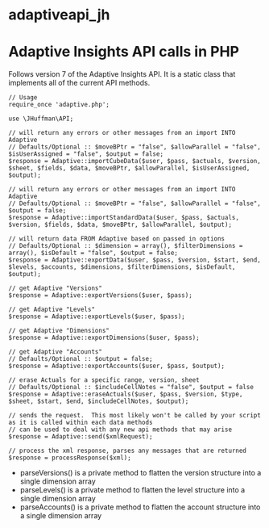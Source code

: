 adaptiveapi_jh
==============

# Adaptive Insights API calls in PHP

Follows version 7 of the Adaptive Insights API.  It is a static class that implements all of the current API methods.


```
// Usage
require_once 'adaptive.php';

use \JHuffman\API;

// will return any errors or other messages from an import INTO Adaptive
// Defaults/Optional :: $moveBPtr = "false", $allowParallel = "false", $isUserAssigned = "false", $output = false;
$response = Adaptive::importCubeData($user, $pass, $actuals, $version, $sheet, $fields, $data, $moveBPtr, $allowParallel, $isUserAssigned, $output);

// will return any errors or other messages from an import INTO Adaptive
// Defaults/Optional :: $moveBPtr = "false", $allowParallel = "false", $output = false;
$response = Adaptive::importStandardData($user, $pass, $actuals, $version, $fields, $data, $moveBPtr, $allowParallel, $output);

// will return data FROM Adaptive based on passed in options
// Defaults/Optional :: $dimension = array(), $filterDimensions = array(), $isDefault = "false", $output = false;
$response = Adaptive::exportData($user, $pass, $version, $start, $end, $levels, $accounts, $dimensions, $filterDimensions, $isDefault, $output);

// get Adaptive "Versions"
$response = Adaptive::exportVersions($user, $pass);

// get Adaptive "Levels"
$response = Adaptive::exportLevels($user, $pass);

// get Adaptive "Dimensions"
$response = Adaptive::exportDimensions($user, $pass);

// get Adaptive "Accounts"
// Defaults/Optional :: $output = false;
$response = Adaptive::exportAccounts($user, $pass, $output);

// erase Actuals for a specific range, version, sheet
// Defaults/Optional :: $includeCellNotes = "false", $output = false
$response = Adaptive::eraseActuals($user, $pass, $version, $type, $sheet, $start, $end, $includeCellNotes, $output);

// sends the request.  This most likely won't be called by your script as it is called within each data methods
// can be used to deal with any new api methods that may arise
$response = Adaptive::send($xmlRequest);

// process the xml response, parses any messages that are returned
$response = processResponse($xml);

```

* parseVersions() is a private method to flatten the version structure into a single dimension array
* parseLevels() is a private method to flatten the level structure into a single dimension array
* parseAccounts() is a private method to flatten the account structure into a single dimension array